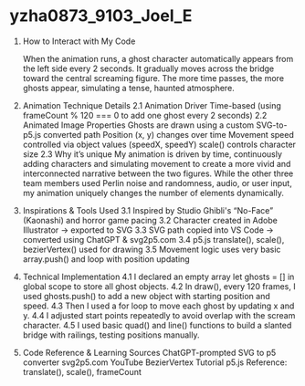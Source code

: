 # yzha0873_9103_Joel_E


1. How to Interact with My Code

   When the animation runs, a ghost character automatically appears from the left side every 2 seconds.
   It gradually moves across the bridge toward the central screaming figure. The more time passes, the more ghosts appear, simulating a tense, haunted atmosphere.

3. Animation Technique Details
    2.1  Animation Driver 
        Time-based (using frameCount % 120 === 0 to add one ghost every 2 seconds)
    2.2  Animated Image Properties
        Ghosts are drawn using a custom SVG-to-p5.js converted path
        Position (x, y) changes over time
        Movement speed controlled via object values (speedX, speedY)
        scale() controls character size
    2.3  Why it’s unique
        My animation is driven by time, continuously adding characters and simulating movement to create a more vivid and interconnected narrative between the two figures.
        While the other three team members used Perlin noise and randomness, audio, or user input, my animation uniquely changes the number of elements dynamically.

4. Inspirations & Tools Used
    3.1  Inspired by Studio Ghibli's “No-Face” (Kaonashi) and horror game pacing
    3.2  Character created in Adobe Illustrator → exported to SVG
    3.3  SVG path copied into VS Code → converted using ChatGPT & svg2p5.com
    3.4  p5.js translate(), scale(), bezierVertex() used for drawing
    3.5  Movement logic uses very basic array.push() and loop with position updating

5. Technical Implementation
    4.1  I declared an empty array let ghosts = [] in global scope to store all ghost objects.
    4.2  In draw(), every 120 frames, I used ghosts.push() to add a new object with starting position and speed.
    4.3  Then I used a for loop to move each ghost by updating x and y.
    4.4  I adjusted start points repeatedly to avoid overlap with the scream character.
    4.5  I used basic quad() and line() functions to build a slanted bridge with railings, testing positions manually.

6. Code Reference & Learning Sources
    ChatGPT-prompted SVG to p5 converter
    svg2p5.com
    YouTube BezierVertex Tutorial
    p5.js Reference: translate(), scale(), frameCount


